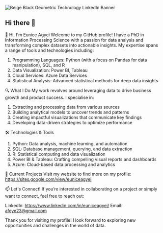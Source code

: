 ![Beige   Black Geometric Technology LinkedIn Banner](https://github.com/user-attachments/assets/25aae440-562c-4aa6-b162-8c879d7f607c)

## Hi there 👋

<!--
**Frimponmaa/Frimponmaa** is a ✨ _special_ ✨ repository because its `README.md` (this file) appears on your GitHub profile.
![Beige   Black Geometric Technology LinkedIn Banner](https://github.com/user-attachments/assets/e70dd02b-41f1-4539-9c7f-104fe38f8e89)

Here are some ideas to get you started:

- 🔭 I’m currently working on ...
- 🌱 I’m currently learning ...
- 👯 I’m looking to collaborate on ...
- 🤔 I’m looking for help with ...
- 💬 Ask me about ...
- 📫 How to reach me: ...
- 😄 Pronouns: ...
- ⚡ Fun fact: ...
-->

👋 Hi, I'm Eunice Agyei
Welcome to my GitHub profile! I have a PhD  in Information Processing Science with a passion for data analysis and transforming complex datasets into actionable insights. My expertise spans a range of tools and technologies including:

1. Programming Languages: Python (with a focus on Pandas for data manipulation), SQL, and R
2. Data Visualization: Power BI, Tableau
3. Cloud Services: Azure Data Services
4. Statistical Analysis: Advanced statistical methods for deep data insights

🔍 What I Do
My work revolves around leveraging data to drive business growth and product success. I specialise in:

1. Extracting and processing data from various sources
2. Building analytical models to uncover trends and patterns
3. Creating impactful visualizations that communicate key findings
4. Developing data-driven strategies to optimize performance

🛠️ Technologies & Tools
1. Python: Data analysis, machine learning, and automation
2. SQL: Database management, querying, and data extraction
3. R: Statistical computing and data visualization
4. Power BI & Tableau: Crafting compelling visual reports and dashboards
5. Azure: Cloud-based data processing and analytics

🌟 Current Projects
Visit my website to find more on my profile: https://sites.google.com/view/euniceagyei 

📫 Let's Connect!
If you’re interested in collaborating on a project or simply want to connect, feel free to reach out:

LinkedIn: https://www.linkedin.com/in/euniceagyei/
Email: afeye23@gmail.com

Thank you for visiting my profile! I look forward to exploring new opportunities and challenges in the world of data.

